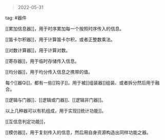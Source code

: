 
> 2022-05-31

 
tag: #器件

[[累加信息器]]，用于时序累加每一个按照时序传入的信息。

[[笛卡尔积器]]，用于计算笛卡尔积，或者正整数乘法。



[[对数计算器]]，用于计算对数。

[[寄存器]]，用于临时存储传入信息。

[[均分器]]，用于均分传入信息之携带的值。

每个[[器Qi]]，都有一些[[钩子]]，用于被[[组装器]]组装、或者拆分然后用于融合。

[[逻辑与门器]]、[[逻辑或门器]]、[[逻辑非门器]]。

以上几种器可以有机组成，用于实现[[统计功能]]。

[[互信息判定功能]]，

[[模仿器]]，用于复刻传入的信息，然后用自身资源构造出同样功能之器。

